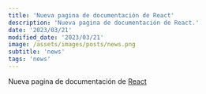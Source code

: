 ```yaml
---
title: 'Nueva pagina de documentación de React'
description: 'Nueva pagina de documentación de React.'
date: '2023/03/21'
modified_date: '2023/03/21'
image: /assets/images/posts/news.png
subtitle: 'news'
tags: 'news'
---
```


Nueva pagina de documentación de [React](https://react.dev/)
